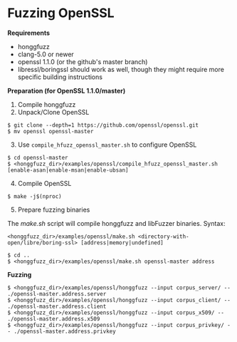 # Fuzzing OpenSSL #

**Requirements**

  * honggfuzz
  * clang-5.0 or newer
  * openssl 1.1.0 (or the github's master branch)
  * libressl/boringssl should work as well, though they might require more specific building instructions

**Preparation (for OpenSSL 1.1.0/master)**

1. Compile honggfuzz
2. Unpack/Clone OpenSSL

```shell
$ git clone --depth=1 https://github.com/openssl/openssl.git
$ mv openssl openssl-master
```

3. Use ```compile_hfuzz_openssl_master.sh``` to configure OpenSSL

```shell
$ cd openssl-master
$ <honggfuzz_dir>/examples/openssl/compile_hfuzz_openssl_master.sh [enable-asan|enable-msan|enable-ubsan]
```

4. Compile OpenSSL

```shell
$ make -j$(nproc)
```

5. Prepare fuzzing binaries

The _make.sh_ script will compile honggfuzz and libFuzzer binaries. Syntax:

```shell
<honggfuzz_dir>/examples/openssl/make.sh <directory-with-open/libre/boring-ssl> [address|memory|undefined]
```

```shell
$ cd ..
$ <honggfuzz_dir>/examples/openssl/make.sh openssl-master address
```

**Fuzzing**

```shell
$ <honggfuzz_dir>/examples/openssl/honggfuzz --input corpus_server/ -- ./openssl-master.address.server
$ <honggfuzz_dir>/examples/openssl/honggfuzz --input corpus_client/ -- ./openssl-master.address.client
$ <honggfuzz_dir>/examples/openssl/honggfuzz --input corpus_x509/ -- ./openssl-master.address.x509
$ <honggfuzz_dir>/examples/openssl/honggfuzz --input corpus_privkey/ -- ./openssl-master.address.privkey
```
